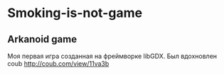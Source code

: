 # Smoking-is-not-game
Arkanoid game
---
Моя первая игра созданная на фреймворке libGDX.
Был вдохновлен coub <http://coub.com/view/11va3b>
